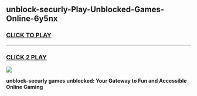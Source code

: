 
## unblock-securly-Play-Unblocked-Games-Online-6y5nx
<h3>
<a href="https://premium76.site?title=unblock-securly&ref=25A">CLICK TO PLAY</a></h3>
<hr>

<h3>
<a href="https://premium76.site?title=unblock-securly&ref=25A">CLICK 2 PLAY</a>
  
</h3>

<a href="https://premium76.site?title=unblock-securly&ref=25A"><img src="https://clearcache.store/games.png"></a>


**unblock-securly games unblocked: Your Gateway to Fun and Accessible Online Gaming**
